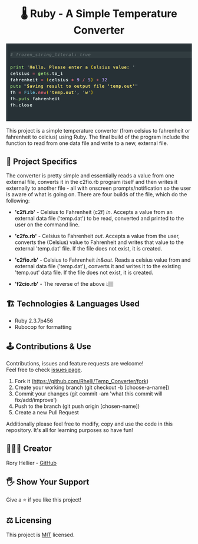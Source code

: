 <center>

# 🌡️ Ruby - A Simple Temperature Converter

</center>

<p align="center">
<img alt="Demonstration" src="temp_converter.png"/></a>
</p>

This project is a simple temperature converter (from celsius to fahrenheit or fahrenheit to celcius) using Ruby. The final build of the program include the function to read from one data file and write to a new, external file.

## 📐 Project Specifics

The converter is pretty simple and essentially reads a value from one external file, converts it in the c2fio.rb program itself and then writes it externally to another file - all with onscreen prompts/notification so the user is aware of what is going on. There are four builds of the file, which do the following:

  - **'c2fi.rb'** - Celsius to Fahrenheit (c2f) *in*. Accepts a value from an external data file ('temp.dat') to be read, converted and printed to the user on the command line.

  - **'c2fo.rb'** - Celsius to Fahrenheit *out*. Accepts a value from the user, converts the (Celsius) value to Fahrenheit and writes that value to the external 'temp.dat' file. If the file does not exist, it is created.

  - **'c2fio.rb'** - Celsius to Fahrenheit *in&out*. Reads a celsius value from and external data file ('temp.dat'), converts it and writes it to the existing 'temp.out' data file. If the file does not exist, it is created.

  - **'f2cio.rb'** - The reverse of the above 👆🏽

## 🏗️ Technologies & Languages Used

- Ruby 2.3.7p456
- Rubocop for formatting

## 🕹️ Contributions & Use

Contributions, issues and feature requests are welcome!<br />Feel free to check [issues page](https://github.com/Rhelli/Temp_Converter/issues).

1. Fork it (https://github.com/Rhelli/Temp_Converter/fork)
2. Create your working branch (git checkout -b [choose-a-name])
3. Commit your changes (git commit -am 'what this commit will fix/add/improve')
4. Push to the branch (git push origin [chosen-name])
5. Create a new Pull Request

Additionally please feel free to modify, copy and use the code in this repository. It's all for learning purposes so have fun!

## 👨🏿‍💻 Creator

Rory Hellier - [GitHub](https://github.com/Rhelli)

## 🖐️ Show Your Support

Give a ⭐️ if you like this project!

## ⚖️ Licensing

This project is [MIT](https://github.com/Rhelli/Temp_Converter/license.txt) licensed.
